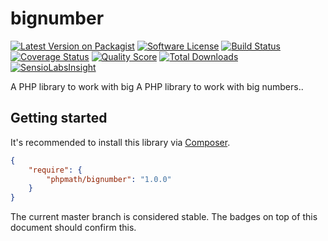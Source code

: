 # bignumber

[![Latest Version on Packagist][ico-version]][link-packagist]
[![Software License][ico-license]](LICENSE.md)
[![Build Status][ico-travis]][link-travis]
[![Coverage Status][ico-scrutinizer]][link-scrutinizer]
[![Quality Score][ico-code-quality]][link-code-quality]
[![Total Downloads][ico-downloads]][link-downloads]
[![SensioLabsInsight][ico-sensio]][link-sensio]

A PHP library to work with big A PHP library to work with big numbers..

## Getting started

It's recommended to install this library via [Composer](https://getcomposer.org).

```json
{
    "require": {
        "phpmath/bignumber": "1.0.0"
    }
}
```

The current master branch is considered stable. The badges on top of this document should confirm this.

[ico-version]: https://img.shields.io/packagist/v/phpmath/bignumber.svg?style=flat-square
[ico-license]: https://img.shields.io/badge/license-MIT-brightgreen.svg?style=flat-square
[ico-travis]: https://img.shields.io/travis/phpmath/bignumber/master.svg?style=flat-square
[ico-scrutinizer]: https://img.shields.io/scrutinizer/coverage/g/phpmath/bignumber.svg?style=flat-square
[ico-code-quality]: https://img.shields.io/scrutinizer/g/phpmath/bignumber.svg?style=flat-square
[ico-downloads]: https://img.shields.io/packagist/dt/phpmath/bignumber.svg?style=flat-square
[ico-sensio]: https://img.shields.io/sensiolabs/i/5ac6c499-7078-44d3-9b25-5c7acda0882a.svg?style=flat-square

[link-packagist]: https://packagist.org/packages/phpmath/bignumber
[link-travis]: https://travis-ci.org/phpmath/bignumber
[link-scrutinizer]: https://scrutinizer-ci.com/g/phpmath/bignumber/code-structure
[link-code-quality]: https://scrutinizer-ci.com/g/phpmath/bignumber
[link-downloads]: https://packagist.org/packages/phpmath/bignumber
[link-sensio]: https://insight.sensiolabs.com/projects/5ac6c499-7078-44d3-9b25-5c7acda0882a
